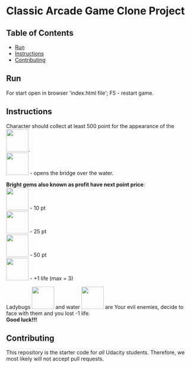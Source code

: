 # Classic Arcade Game Clone Project

## Table of Contents

- [Run](#run)
- [Instructions](#instructions)
- [Contributing](#contributing)

## Run
For start open in browser 'index.html file';
F5 - restart game.

## Instructions

Character should collect at least 500 point for the appearance of the <img src="images/Key.png" width="60">.
<br>
<img src="images/Key.png" width="60"> - opens the bridge over the water.

**Bright gems also known as profit have next point price**:
<br>
<img src="images/Gem Blue.png" width="60"> - 10 pt
<br>
<img src="images/Gem Green.png" width="60"> - 25 pt
<br>
<img src="images/Gem Orange.png" width="60"> - 50 pt
<br>
<img src="images/Heart.png" width="60"> - +1 life (max = 3)

Ladybugs <img src="images/enemy-bug.png" width="60"> and water <img src="images/water-block.png" width="60"> are Your evil enemies, decide to face with them and you lost -1 life.
<br>
**Good luck!!!**

## Contributing

This repository is the starter code for _all_ Udacity students. Therefore, we most likely will not accept pull requests.
